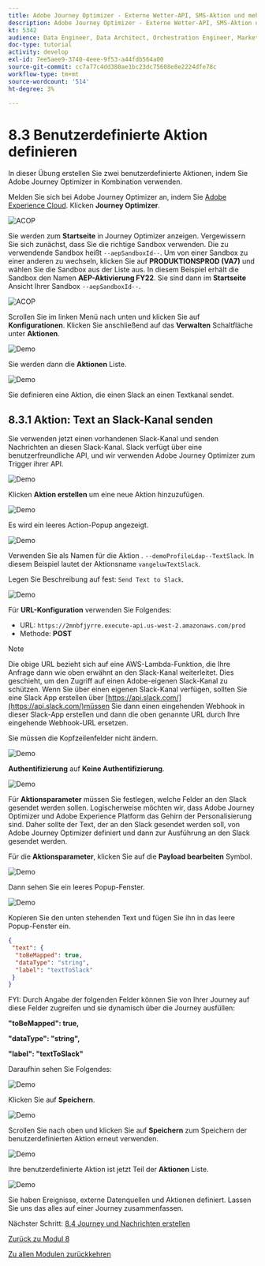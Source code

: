 ```yaml
---
title: Adobe Journey Optimizer - Externe Wetter-API, SMS-Aktion und mehr - Definition benutzerdefinierter Aktionen
description: Adobe Journey Optimizer - Externe Wetter-API, SMS-Aktion und mehr - Definition benutzerdefinierter Aktionen
kt: 5342
audience: Data Engineer, Data Architect, Orchestration Engineer, Marketer
doc-type: tutorial
activity: develop
exl-id: 7ee5aee9-3740-4eee-9f53-a44fdb564a00
source-git-commit: cc7a77c4dd380ae1bc23dc75608e8e2224dfe78c
workflow-type: tm+mt
source-wordcount: '514'
ht-degree: 3%

---
```


# 8.3 Benutzerdefinierte Aktion definieren

In dieser Übung erstellen Sie zwei benutzerdefinierte Aktionen, indem Sie Adobe Journey Optimizer in Kombination verwenden.

Melden Sie sich bei Adobe Journey Optimizer an, indem Sie [Adobe Experience Cloud](https://experience.adobe.com). Klicken **Journey Optimizer**.

![ACOP](../module7/images/acophome.png)

Sie werden zum **Startseite**  in Journey Optimizer anzeigen. Vergewissern Sie sich zunächst, dass Sie die richtige Sandbox verwenden. Die zu verwendende Sandbox heißt `--aepSandboxId--`. Um von einer Sandbox zu einer anderen zu wechseln, klicken Sie auf **PRODUKTIONSPROD (VA7)** und wählen Sie die Sandbox aus der Liste aus. In diesem Beispiel erhält die Sandbox den Namen **AEP-Aktivierung FY22**. Sie sind dann im **Startseite** Ansicht Ihrer Sandbox `--aepSandboxId--`.

![ACOP](../module7/images/acoptriglp.png)

Scrollen Sie im linken Menü nach unten und klicken Sie auf **Konfigurationen**. Klicken Sie anschließend auf das **Verwalten** Schaltfläche unter **Aktionen**.

![Demo](./images/menuactions.png)

Sie werden dann die **Aktionen** Liste.

![Demo](./images/acthome.png)

Sie definieren eine Aktion, die einen Slack an einen Textkanal sendet.

## 8.3.1 Aktion: Text an Slack-Kanal senden

Sie verwenden jetzt einen vorhandenen Slack-Kanal und senden Nachrichten an diesen Slack-Kanal. Slack verfügt über eine benutzerfreundliche API, und wir verwenden Adobe Journey Optimizer zum Trigger ihrer API.

![Demo](./images/slack.png)

Klicken **Aktion erstellen** um eine neue Aktion hinzuzufügen.

![Demo](./images/adda.png)

Es wird ein leeres Action-Popup angezeigt.

![Demo](./images/emptyact.png)

Verwenden Sie als Namen für die Aktion . `--demoProfileLdap--TextSlack`. In diesem Beispiel lautet der Aktionsname `vangeluwTextSlack`.

Legen Sie Beschreibung auf fest: `Send Text to Slack`.

![Demo](./images/slackname.png)

Für **URL-Konfiguration** verwenden Sie Folgendes:

- URL: `https://2mnbfjyrre.execute-api.us-west-2.amazonaws.com/prod`
- Methode: **POST**

>[!NOTE]
>
>Die obige URL bezieht sich auf eine AWS-Lambda-Funktion, die Ihre Anfrage dann wie oben erwähnt an den Slack-Kanal weiterleitet. Dies geschieht, um den Zugriff auf einen Adobe-eigenen Slack-Kanal zu schützen. Wenn Sie über einen eigenen Slack-Kanal verfügen, sollten Sie eine Slack App erstellen über [https://api.slack.com/](https://api.slack.com/)müssen Sie dann einen eingehenden Webhook in dieser Slack-App erstellen und dann die oben genannte URL durch Ihre eingehende Webhook-URL ersetzen.

Sie müssen die Kopfzeilenfelder nicht ändern.

![Demo](./images/slackurl.png)

**Authentifizierung** auf **Keine Authentifizierung**.

![Demo](./images/slackauth.png)

Für **Aktionsparameter** müssen Sie festlegen, welche Felder an den Slack gesendet werden sollen. Logischerweise möchten wir, dass Adobe Journey Optimizer und Adobe Experience Platform das Gehirn der Personalisierung sind. Daher sollte der Text, der an den Slack gesendet werden soll, von Adobe Journey Optimizer definiert und dann zur Ausführung an den Slack gesendet werden.

Für die **Aktionsparameter**, klicken Sie auf die **Payload bearbeiten** Symbol.

![Demo](./images/slackmsgp.png)

Dann sehen Sie ein leeres Popup-Fenster.

![Demo](./images/slackmsgpopup.png)

Kopieren Sie den unten stehenden Text und fügen Sie ihn in das leere Popup-Fenster ein.

```json
{
 "text": {
  "toBeMapped": true,
  "dataType": "string",
  "label": "textToSlack"
 }
}
```

FYI: Durch Angabe der folgenden Felder können Sie von Ihrer Journey auf diese Felder zugreifen und sie dynamisch über die Journey ausfüllen:

**&quot;toBeMapped&quot;: true,**

**&quot;dataType&quot;: &quot;string&quot;,**

**&quot;label&quot;: &quot;textToSlack&quot;**

Daraufhin sehen Sie Folgendes:

![Demo](./images/slackmsgpopup1.png)

Klicken Sie auf **Speichern**.

![Demo](./images/twiliomsgpopup2.png)

Scrollen Sie nach oben und klicken Sie auf **Speichern** zum Speichern der benutzerdefinierten Aktion erneut verwenden.

![Demo](./images/slackmsgpopup3.png)

Ihre benutzerdefinierte Aktion ist jetzt Teil der **Aktionen** Liste.

![Demo](./images/slackdone.png)

Sie haben Ereignisse, externe Datenquellen und Aktionen definiert. Lassen Sie uns das alles auf einer Journey zusammenfassen.

Nächster Schritt: [8.4 Journey und Nachrichten erstellen](./ex4.md)

[Zurück zu Modul 8](journey-orchestration-external-weather-api-sms.md)

[Zu allen Modulen zurückkehren](../../overview.md)
